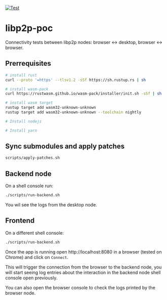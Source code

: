 [![Test](https://github.com/fgimenez/libp2p-poc/actions/workflows/test.yml/badge.svg)](https://github.com/fgimenez/libp2p-poc/actions/workflows/test.yml)

# libp2p-poc

Connectivity tests between libp2p nodes: browser <-> desktop, browser <-> browser.

## Prerrequisites
```sh
# install rust
curl --proto '=https' --tlsv1.2 -sSf https://sh.rustup.rs | sh

# install wasm-pack
curl https://rustwasm.github.io/wasm-pack/installer/init.sh -sSf | sh

# install wasm target
rustup target add wasm32-unknown-unknown
rustup target add wasm32-unknown-unknown --toolchain nightly

# Install nodejs

# Install yarn
```

## Sync submodules and apply patches
```sh
scripts/apply-patches.sh
```

## Backend node
On a shell console run:
```sh
./scripts/run-backend.sh
```
You wil see the logs from the desktop node.

## Frontend
On a different shell console:
```sh
./scripts/run-backend.sh
```
Once the app is running open http://localhost:8080 in a browser (tested on Chrome)
and click on `Connect`.

This will trigger the connection from the browser to the backend node, you will
start seeing log entries about the interaction in the backend node shell console
open previously.

You can also open the browser console to check the logs printed by the browser node.
